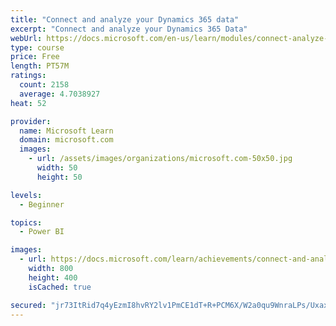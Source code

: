 ```yaml
---
title: "Connect and analyze your Dynamics 365 data​"
excerpt: "Connect and analyze your Dynamics 365 Data​"
webUrl: https://docs.microsoft.com/en-us/learn/modules/connect-analyze-dynamics-365-data/
type: course
price: Free
length: PT57M
ratings:
  count: 2158
  average: 4.7038927
heat: 52

provider:
  name: Microsoft Learn
  domain: microsoft.com
  images:
    - url: /assets/images/organizations/microsoft.com-50x50.jpg
      width: 50
      height: 50

levels:
  - Beginner

topics:
  - Power BI

images:
  - url: https://docs.microsoft.com/learn/achievements/connect-and-analyze-your-microsoft-dynamics-365-data-social.png
    width: 800
    height: 400
    isCached: true

secured: "jr73ItRid7q4yEzmI8hvRY2lv1PmCE1dT+R+PCM6X/W2a0qu9WnraLPs/UxaxOIOnmwMU0ozhuV3A6sgzvH0aEMRAp63I9Cjv+RFlb5aUPCmj9aUOeyZfCNQ+bDb0sIJcDGfutDaTAUfp9YPwYbEQOXZf4QSxqyKfAyoBhgtvITjEYembBZrQ4rEZFex5sZcmP6sew62LymWh6pLb2o7XLksIRmKxsqfeeFfETKmrDVwWzNbGPNNVuNz8mKIjaDPHq0GgjKQv4bmch8orFSScw8DH1FOwinQuMkYnJAj1CnwZwmZZ5znVzJPNd2vAHLBb4/x6YAhTTBKejG6yVxWe8OBOm42scLpLm3m6CpUOnqHBbu+7AM6wvwEXH2h0/Q8FplVTvdRXRWECCLDVTIvB6tx/xnlfxo8GacuUKf77qM=;iUDDlZN5dEk+uTEpnH/Qng=="
---
```


